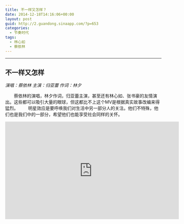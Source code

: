 ```yaml
---
title: 不一样又怎样？
date: 2014-12-18T14:16:06+00:00
layout: post
guid: http://2.guandong.sinaapp.com/?p=653
categories:
  - 节奏时代
tags:
  - 林心如
  - 蔡依林
---
```


------

## 不一样又怎样

*演唱：蔡依林 主演：归亚蕾 作词：林夕*

　　蔡依林的演唱，林夕作词，归亚蕾主演，甚至还有林心如、张书豪的友情演出。这些都可以吸引大量的眼球，但这都比不上这个MV是根据真实故事改编来得猛烈。
　　明星效应是要呼唤我们对生活中另一部分人的关注。他们不特殊，他们也是我们中的一部分，希望他们也能享受社会同样的关怀。
<iframe width="560" height="315" src="https://www.youtube.com/embed/C7hHofDW2ts" frameborder="0" allowfullscreen></iframe>

